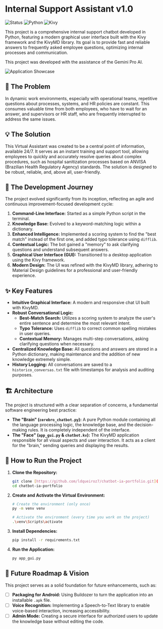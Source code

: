 # Internal Support Assistant v1.0

![Status](https://img.shields.io/badge/status-stable_version-brightgreen)
![Python](https://img.shields.io/badge/Python-3.9%2B-blue?logo=python)
![Kivy](https://img.shields.io/badge/Kivy-MD-purple?logo=kivy)

This project is a comprehensive internal support chatbot developed in Python, featuring a modern graphical user interface built with the Kivy framework and the KivyMD library. Its goal is to provide fast and reliable answers to frequently asked employee questions, optimizing internal processes and communication.

This project was developed with the assistance of the Gemini Pro AI.

![Application Showcase](showcase.png)

## 🎯 The Problem

In dynamic work environments, especially with operational teams, repetitive questions about processes, systems, and HR policies are constant. This consumes valuable time from both employees, who have to wait for an answer, and supervisors or HR staff, who are frequently interrupted to address the same issues.

## 💡 The Solution

This Virtual Assistant was created to be a central point of information, available 24/7. It serves as an instant training and support tool, allowing employees to quickly and accurately resolve queries about complex procedures, such as hospital sanitization processes based on ANVISA (Brazilian Health Regulatory Agency) standards. The solution is designed to be robust, reliable, and, above all, user-friendly.

## 🚀 The Development Journey

The project evolved significantly from its inception, reflecting an agile and continuous improvement-focused development cycle:

1.  **Command-Line Interface:** Started as a simple Python script in the terminal.
2.  **Knowledge Base:** Evolved to a keyword-matching logic within a dictionary.
3.  **Enhanced Intelligence:** Implemented a scoring system to find the "best match" instead of the first one, and added typo tolerance using `difflib`.
4.  **Contextual Logic:** The bot gained a "memory" to ask clarifying questions and understand subsequent answers.
5.  **Graphical User Interface (GUI):** Transitioned to a desktop application using the Kivy framework.
6.  **Modern Design:** The UI was refined with the KivyMD library, adhering to Material Design guidelines for a professional and user-friendly experience.

## ✨ Key Features

-   **Intuitive Graphical Interface:** A modern and responsive chat UI built with KivyMD.
-   **Robust Conversational Logic:**
    -   **Best-Match Search:** Utilizes a scoring system to analyze the user's entire sentence and determine the most relevant intent.
    -   **Typo Tolerance:** Uses `difflib` to correct common spelling mistakes in user queries.
    -   **Contextual Memory:** Manages multi-step conversations, asking clarifying questions when necessary.
-   **Centralized Knowledge Base:** All questions and answers are stored in a Python dictionary, making maintenance and the addition of new knowledge extremely simple.
-   **History Logging:** All conversations are saved to a `historico_conversas.txt` file with timestamps for analysis and auditing purposes.

## 🏗️ Architecture

The project is structured with a clear separation of concerns, a fundamental software engineering best practice:

-   **The "Brain" (`cerebro_chatbot.py`):** A pure Python module containing all the language processing logic, the knowledge base, and the decision-making rules. It is completely independent of the interface.
-   **The "Face" (`app_gui.py` & `chatbot.kv`):** The KivyMD application responsible for all visual aspects and user interaction. It acts as a client for the "brain," sending queries and displaying the results.

## 🚀 How to Run the Project

1.  **Clone the Repository:**
    ```bash
    git clone [https://github.com/ldqueiroz7/chatbot-ia-portfolio.git](https://github.com/ldqueiroz7/chatbot-ia-portfolio.git)
    cd chatbot-ia-portfolio
    ```

2.  **Create and Activate the Virtual Environment:**
    ```bash
    # Create the environment (only once)
    py -m venv venv
    
    # Activate the environment (every time you work on the project)
    .\venv\Scripts\activate
    ```

3.  **Install Dependencies:**
    ```bash
    pip install -r requirements.txt
    ```

4.  **Run the Application:**
    ```bash
    py app_gui.py
    ```

## 🔮 Future Roadmap & Vision

This project serves as a solid foundation for future enhancements, such as:

-   [ ] **Packaging for Android:** Using Buildozer to turn the application into an installable `.apk` file.
-   [ ] **Voice Recognition:** Implementing a Speech-to-Text library to enable voice-based interaction, increasing accessibility.
-   [ ] **Admin Mode:** Creating a secure interface for authorized users to update the knowledge base without editing the code.